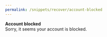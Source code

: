 ```yaml
---
permalink: /snippets/recover/account-blocked
---
```

<b>Account blocked</b><br>Sorry, it seems your account is blocked.
